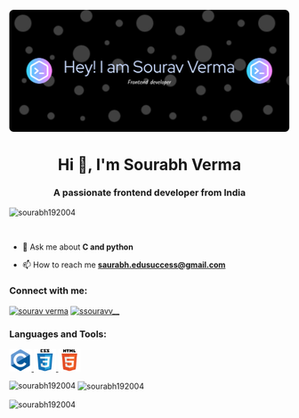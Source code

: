 ![Header](./github-header-image.png)
<h1 align="center">Hi 👋, I'm Sourabh Verma</h1>
<h3 align="center">A passionate frontend developer from India</h3>

<p align="left"> <img src="https://komarev.com/ghpvc/?username=sourabh192004&label=Profile%20views&color=0e75b6&style=flat" alt="sourabh192004" /> </p>

<p align="left"> <a href="https://twitter.com/" target="blank"><img src="https://img.shields.io/twitter/follow/?logo=twitter&style=for-the-badge" alt="" /></a> </p>

- 💬 Ask me about **C and python**

- 📫 How to reach me **saurabh.edusuccess@gmail.com**

<h3 align="left">Connect with me:</h3>
<p align="left">
<a href="https://fb.com/sourav verma" target="blank"><img align="center" src="https://raw.githubusercontent.com/rahuldkjain/github-profile-readme-generator/master/src/images/icons/Social/facebook.svg" alt="sourav verma" height="30" width="40" /></a>
<a href="https://instagram.com/ssouravv__" target="blank"><img align="center" src="https://raw.githubusercontent.com/rahuldkjain/github-profile-readme-generator/master/src/images/icons/Social/instagram.svg" alt="ssouravv__" height="30" width="40" /></a>
</p>

<h3 align="left">Languages and Tools:</h3>
<p align="left"> <a href="https://www.cprogramming.com/" target="_blank" rel="noreferrer"> <img src="https://raw.githubusercontent.com/devicons/devicon/master/icons/c/c-original.svg" alt="c" width="40" height="40"/> </a> <a href="https://www.w3schools.com/css/" target="_blank" rel="noreferrer"> <img src="https://raw.githubusercontent.com/devicons/devicon/master/icons/css3/css3-original-wordmark.svg" alt="css3" width="40" height="40"/> </a> <a href="https://www.w3.org/html/" target="_blank" rel="noreferrer"> <img src="https://raw.githubusercontent.com/devicons/devicon/master/icons/html5/html5-original-wordmark.svg" alt="html5" width="40" height="40"/> </a> </p>

<p><img align="left" src="https://github-readme-stats.vercel.app/api/top-langs?username=sourabh192004&show_icons=true&locale=en&layout=compact" alt="sourabh192004" /></p>

<p>&nbsp;<img align="center" src="https://github-readme-stats.vercel.app/api?username=sourabh192004&show_icons=true&locale=en" alt="sourabh192004" /></p>

<p><img align="center" src="https://github-readme-streak-stats.herokuapp.com/?user=sourabh192004&" alt="sourabh192004" /></p>
